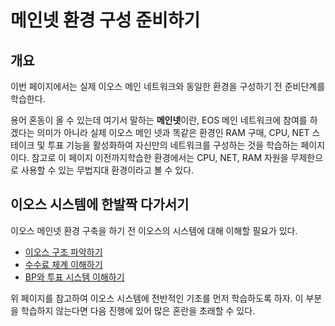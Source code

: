 # 메인넷 환경 구성 준비하기

## 개요

이번 페이지에서는 실제 이오스 메인 네트워크와 동일한 환경을 구성하기 전 준비단계를 학습한다.

용어 혼동이 올 수 있는데 여기서 말하는 **메인넷**이란, EOS 메인 네트워크에 참여를 하겠다는 의미가 아니라 실제 이오스 메인 넷과 똑같은 환경인 RAM 구매, CPU, NET 스테이크 및 투표 기능을 활성화하여 자신만의 네트워크를 구성하는 것을 학습하는 페이지이다. 참고로 이 페이지 이전까지학습한 환경에서는 CPU, NET, RAM 자원을 무제한으로 사용할 수 있는 무법지대 환경이라고 볼 수 있다.

## 이오스 시스템에 한발짝 다가서기

이오스 메인넷 환경 구축을 하기 전 이오스의 시스템에 대해 이해할 필요가 있다.

* [이오스 구조 파악하기](eos-struct.md)
* [수수료 체계 이해하기](resources.md)
* [BP와 투표 시스템 이해하기](bp-commission.md)

위 페이지를 참고하여 이오스 시스템에 전반적인 기초를 먼저 학습하도록 하자. 이 부분을 학습하지 않는다면 다음 진행에 있어 많은 혼란을 초래할 수 있다.

